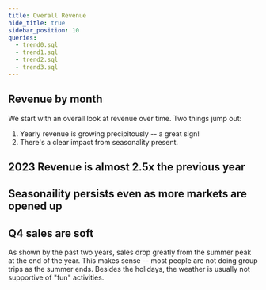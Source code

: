 ```yaml
---
title: Overall Revenue
hide_title: true
sidebar_position: 10
queries:
  - trend0.sql
  - trend1.sql
  - trend2.sql
  - trend3.sql
---
```


## Revenue by month
We start with an overall look at revenue over time. Two things jump out:
1. Yearly revenue is growing precipitously -- a great sign!
2. There's a clear impact from seasonality present.

<BarChart
    data={trend0}
    x=month_of_date
    y=total_revenue
    yFmt=usd1m
/>  

## 2023 Revenue is almost 2.5x the previous year

<DataTable data={trend1}>
    <Column id=order_year fmt=id/>
    <Column id=rev_by_year title='Revenue by Year' fmt=usd1m/>
</DataTable>


## Seasonaility persists even as more markets are opened up

<ScatterPlot 
    data={trend2}
    x=markets_count
    xAxisTitle='Count of Markets'
    y=total_revenue
    yFmt=usd1m
    yAxisTitle='Monthly Revenue'
/>

## Q4 sales are soft
As shown by the past two years, sales drop greatly from the summer peak at the end of the year. This makes sense -- most people are not doing group trips as the summer ends. Besides the holidays, the weather is usually not supportive of "fun" activities.

<Heatmap
    title='Yearly Revenue by Month'
    data={trend3}
    x=order_year
    y=order_month
    value=total_revenue
    legend=false
    xSort=order_year
/>


